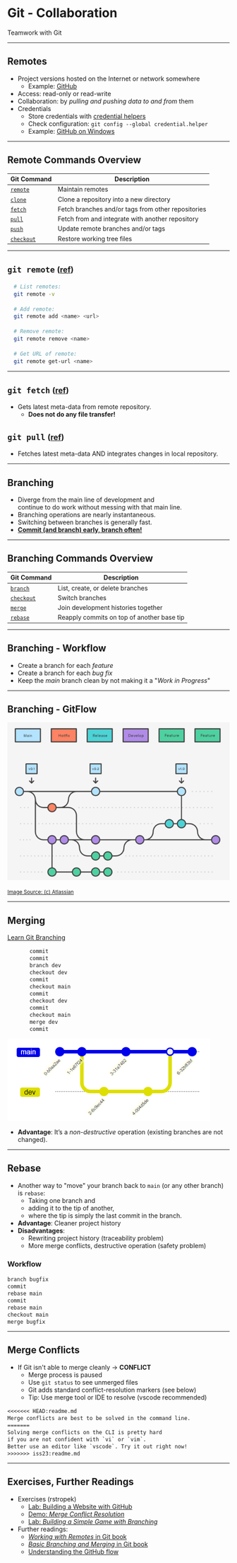 # Git - Collaboration

Teamwork with Git

---

## Remotes

- Project versions hosted on the Internet or network somewhere
  - Example: [GitHub](https://github.com)
- Access: read-only or read-write
- Collaboration: by *pulling and pushing data to and from* them
- Credentials
  - Store credentials with [credential helpers](https://git-scm.com/docs/gitcredentials)
  - Check configuration: `git config --global credential.helper`
  - Example: [GitHub on Windows](https://help.github.com/en/github/using-git/caching-your-github-password-in-git)

---

## Remote Commands Overview

| Git Command                                         | Description                                        |
| --------------------------------------------------- | -------------------------------------------------- |
| [`remote`](https://git-scm.com/docs/git-remote)     | Maintain remotes                                   |
| [`clone`](https://git-scm.com/docs/git-clone)       | Clone a repository into a new directory            |
| [`fetch`](https://git-scm.com/docs/git-fetch)       | Fetch branches and/or tags from other repositories |
| [`pull`](https://git-scm.com/docs/git-pull)         | Fetch from and integrate with another repository   |
| [`push`](https://git-scm.com/docs/git-push)         | Update remote branches and/or tags                 |
| [`checkout`](https://git-scm.com/docs/git-checkout) | Restore working tree files                         |

---

## `git remote` <small>([ref](https://git-scm.com/docs/git-remote))</small>

```bash
  # List remotes:
  git remote -v 

  # Add remote: 
  git remote add <name> <url>

  # Remove remote: 
  git remote remove <name>

  # Get URL of remote:
  git remote get-url <name>
```

---

## `git fetch` <small>([ref](https://git-scm.com/docs/git-fetch))</small>

- Gets latest meta-data from remote repository.
  - **Does not do any file transfer!**

## `git pull` <small>([ref](https://git-scm.com/docs/git-pull))</small>

- Fetches latest meta-data AND integrates changes in local repository.

---

## Branching

- Diverge from the main line of development and<br> continue to do work without messing with that main line.
- Branching operations are nearly instantaneous.
- Switching between branches is generally fast.
- [**Commit (and branch) early, branch often!**](https://coderwall.com/p/wxowig/git-is-cheap)

---

## Branching Commands Overview

| Git Command                                         | Description                                |
| --------------------------------------------------- | ------------------------------------------ |
| [`branch`](https://git-scm.com/docs/git-branch)     | List, create, or delete branches           |
| [`checkout`](https://git-scm.com/docs/git-checkout) | Switch branches                            |
| [`merge`](https://git-scm.com/docs/git-merge)       | Join development histories together        |
| [`rebase`](https://git-scm.com/docs/git-rebase)     | Reapply commits on top of another base tip |

---

## Branching - Workflow

- Create a branch for each *feature*
- Create a branch for each *bug fix*
- Keep the *main* branch clean by not making it a "*Work in Progress*"

---

## Branching - GitFlow

![image-20221015135833529](./img/gitflow_(c)Atlassian.png)

<small>[Image Source: (c) Atlassian](https://www.atlassian.com/git/tutorials/comparing-workflows/gitflow-workflow)</small>

---

## Merging

[Learn Git Branching](https://learngitbranching.js.org/)

```mermaid-gitGraph
       commit
       commit
       branch dev
       checkout dev
       commit
       checkout main
       commit
       checkout dev
       commit
       checkout main
       merge dev
       commit
```

![git-merge](./img/git-merge.png)

- **Advantage**: It’s a *non-destructive* operation (existing branches are not changed).

---

## Rebase

- Another way to "move" your branch back to `main` (or any other branch) is `rebase`:
  - Taking one branch and
  - adding it to the tip of another,
  - where the tip is simply the last commit in the branch.
- **Advantage**: Cleaner project history
- **Disadvantages**:  
  - Rewriting project history (traceability problem)
  - More merge conflicts, destructive operation (safety problem)

### Workflow

```mermaid-gitGraph_rebase_not_working_atm
branch bugfix
commit
rebase main
commit
rebase main
checkout main
merge bugfix
```

---

## Merge Conflicts

- If Git isn't able to merge cleanly -> **CONFLICT**
  - Merge process is paused
  - Use `git status` to see unmerged files
  - Git adds standard conflict-resolution markers (see below)
  - Tip: Use merge tool or IDE to resolve (vscode recommended)

```text
<<<<<<< HEAD:readme.md
Merge conflicts are best to be solved in the command line.
=======
Solving merge conflicts on the CLI is pretty hard
if you are not confident with `vi` or `vim`. 
Better use an editor like `vscode`. Try it out right now!
>>>>>>> iss23:readme.md
```

---

## Exercises, Further Readings

- Exercises (rstropek)
  - [Lab: Building a Website with GitHub](https://github.com/rstropek/git-fundamentals/blob/master/content/labs/0040-remotes.md)
  - [Demo: *Merge Conflict Resolution*](https://github.com/rstropek/git-fundamentals/blob/master/content/labs/9010-merge-conflict.md)
  - [Lab: *Building a Simple Game with Branching*](https://github.com/rstropek/git-fundamentals/blob/master/content/labs/0050-branching.md)
- Further readings:
  - [*Working with Remotes* in Git book](https://git-scm.com/book/en/v2/Git-Basics-Working-with-Remotes)
  - [*Basic Branching and Merging* in Git book](https://git-scm.com/book/en/v2/Git-Branching-Basic-Branching-and-Merging)
  - [Understanding the GitHub flow](https://guides.github.com/introduction/flow/)
